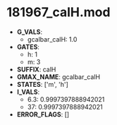 # 181967_calH.mod

- **G_VALS**:
  - gcalbar_calH: 1.0
- **GATES**:
  - h: 1
  - m: 3
- **SUFFIX**: calH
- **GMAX_NAME**: gcalbar_calH
- **STATES**: ['m', 'h']
- **I_VALS**:
  - 6.3: 0.9997397888942021
  - 37: 0.9997397888942021
- **ERROR_FLAGS**: []

